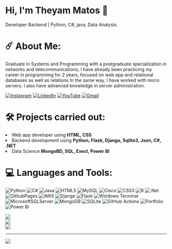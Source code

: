 # Hi, I'm Theyam Matos 🤙
Developer Backend | Python, C#, java, Data Analysis.

# ☄️ About Me:
Graduate in Systems and Programming with a postgraduate specialization in networks and telecommunications, I have already been practicing my career in programming for 2 years, focused on web app and relational databases as well as relations In the same way, I have worked with micro servers. I also have advanced knowledge in server administration.

[![Instagram](https://img.shields.io/badge/Instagram-%23E4405F.svg?logo=Instagram&logoColor=white)](https://instagram.com/https://www.instagram.com/1xxramexx1?utm_source=qr&igsh=MTh0ZW0xNHY4cXRpaQ==) [![LinkedIn](https://img.shields.io/badge/LinkedIn-%230077B5.svg?logo=linkedin&logoColor=white)](https://linkedin.com/in/www.linkedin.com/in/theyam-matos-75179b185) [![YouTube](https://img.shields.io/badge/YouTube-%23FF0000.svg?logo=YouTube&logoColor=white)](https://youtube.com/@https://www.youtube.com/@theyammatos5724) 
[![Gmail](https://img.shields.io/badge/Gmail-%f0e3eeb.svg?logo=Gmail&logoColor=Red)](mailto:theyammatos@gmail.com)
# 🛠 Projects carried out:
 
<li>Web app developer using <strong>HTML, CSS</strong></li>
<li>Backend development using <strong>Python, Flask, Django, Sqlite3, Json, C#, .NET</strong></li>
<li>Data Science <strong>MongoBD, SQL, Execl, Power BI</strong></li>

# 💻 Languages and Tools:
![Python](https://img.shields.io/badge/python-3670A0?style=for-the-badge&logo=python&logoColor=ffdd54) ![C#](https://img.shields.io/badge/c%23-%23239120.svg?style=for-the-badge&logo=csharp&logoColor=white) ![Java](https://img.shields.io/badge/java-%23ED8B00.svg?style=for-the-badge&logo=openjdk&logoColor=white) ![HTML5](https://img.shields.io/badge/html5-%23E34F26.svg?style=for-the-badge&logo=html5&logoColor=white) ![MySQL](https://img.shields.io/badge/mysql-4479A1.svg?style=for-the-badge&logo=mysql&logoColor=white) ![Cisco](https://img.shields.io/badge/cisco-%23049fd9.svg?style=for-the-badge&logo=cisco&logoColor=black) ![CSS3](https://img.shields.io/badge/css3-%231572B6.svg?style=for-the-badge&logo=css3&logoColor=white) ![R](https://img.shields.io/badge/r-%23276DC3.svg?style=for-the-badge&logo=r&logoColor=white) ![.Net](https://img.shields.io/badge/.NET-5C2D91?style=for-the-badge&logo=.net&logoColor=white) ![GithubPages](https://img.shields.io/badge/github%20pages-121013?style=for-the-badge&logo=github&logoColor=white) ![AWS](https://img.shields.io/badge/AWS-%23FF9900.svg?style=for-the-badge&logo=amazon-aws&logoColor=white) ![Django](https://img.shields.io/badge/django-%23092E20.svg?style=for-the-badge&logo=django&logoColor=white) ![Flask](https://img.shields.io/badge/flask-%23000.svg?style=for-the-badge&logo=flask&logoColor=white) ![Windows Terminal](https://img.shields.io/badge/Windows%20Terminal-%234D4D4D.svg?style=for-the-badge&logo=windows-terminal&logoColor=white) ![MicrosoftSQLServer](https://img.shields.io/badge/Microsoft%20SQL%20Server-CC2927?style=for-the-badge&logo=microsoft%20sql%20server&logoColor=white) ![MongoDB](https://img.shields.io/badge/MongoDB-%234ea94b.svg?style=for-the-badge&logo=mongodb&logoColor=white) ![SQLite](https://img.shields.io/badge/sqlite-%2307405e.svg?style=for-the-badge&logo=sqlite&logoColor=white) ![GitHub Actions](https://img.shields.io/badge/github%20actions-%232671E5.svg?style=for-the-badge&logo=githubactions&logoColor=white) ![Portfolio](https://img.shields.io/badge/Portfolio-%23000000.svg?style=for-the-badge&logo=firefox&logoColor=#FF7139) ![Power Bi](https://img.shields.io/badge/power_bi-F2C811?style=for-the-badge&logo=powerbi&logoColor=black)

![](https://github-readme-stats.vercel.app/api?username=XxRamexX&theme=dark&hide_border=false&include_all_commits=false&count_private=false)<br/>
![](https://github-readme-streak-stats.herokuapp.com/?user=XxRamexX&theme=dark&hide_border=false)<br/>
![](https://github-readme-stats.vercel.app/api/top-langs/?username=XxRamexX&theme=dark&hide_border=false&include_all_commits=false&count_private=false&layout=compact)

---
[![](https://visitcount.itsvg.in/api?id=XxRamexX&icon=0&color=0)](https://visitcount.itsvg.in)

<!-- Proudly created with GPRM ( https://gprm.itsvg.in ) -->
